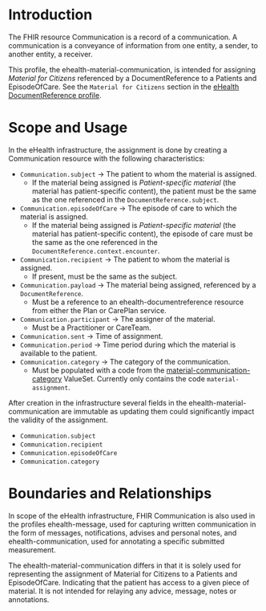 # Introduction
 
The FHIR resource Communication is a record of a communication. A communication is a conveyance of information from one entity, a sender, to another entity, a receiver.
 
This profile, the ehealth-material-communication, is intended for assigning _Material for Citizens_ referenced by a DocumentReference to a Patients and EpisodeOfCare. See the `Material for Citizens` section in the [eHealth DocumentReference profile](StructureDefinition-ehealth-documentreference.html).
   
# Scope and Usage
In the eHealth infrastructure, the assignment is done by creating a Communication resource with the following characteristics:
- `Communication.subject` &rarr; The patient to whom the material is assigned.
  - If the material being assigned is _Patient-specific material_ (the material has patient-specific content), the patient must be the same as the one referenced in the `DocumentReference.subject`.
- `Communication.episodeOfCare` &rarr; The episode of care to which the material is assigned.
  - If the material being assigned is _Patient-specific material_ (the material has patient-specific content), the episode of care must be the same as the one referenced in the `DocumentReference.context.encounter`.
- `Communication.recipient` &rarr; The patient to whom the material is assigned. 
  - If present, must be the same as the subject.
- `Communication.payload` &rarr; The material being assigned, referenced by a `DocumentReference`.
  - Must be a reference to an ehealth-documentreference resource from either the Plan or CarePlan service.
- `Communication.participant` &rarr; The assigner of the material.
  - Must be a Practitioner or CareTeam.
- `Communication.sent` &rarr; Time of assignment.
- `Communication.period` &rarr; Time period during which the material is available to the patient.
- `Communication.category` &rarr; The category of the communication.
  - Must be populated with a code from the [material-communication-category](https://ehealth.sundhed.dk/fhir/ValueSet-material-communication-category.html) ValueSet. Currently only contains the code `material-assignment`.

After creation in the infrastructure several fields in the ehealth-material-communication are immutable as updating them could significantly impact the validity of the assignment.
- `Communication.subject`
- `Communication.recipient`
- `Communication.episodeOfCare`
- `Communication.category`
 
# Boundaries and Relationships
In scope of the eHealth infrastructure, FHIR Communication is also used in the profiles ehealth-message, used for capturing written communication in the form of messages, notifications, advises and personal notes, and ehealth-communication, used for annotating a specific submitted measurement.

The ehealth-material-communication differs in that it is solely used for representing the assignment of Material for Citizens to a Patients and EpisodeOfCare. Indicating that the patient has access to a given piece of material. It is not intended for relaying any advice, message, notes or annotations.